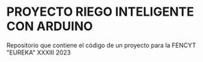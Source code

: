 PROYECTO RIEGO INTELIGENTE CON ARDUINO
======================================
Repositorio que contiene el código de un proyecto para la FENCYT "EUREKA" XXXIII 2023
